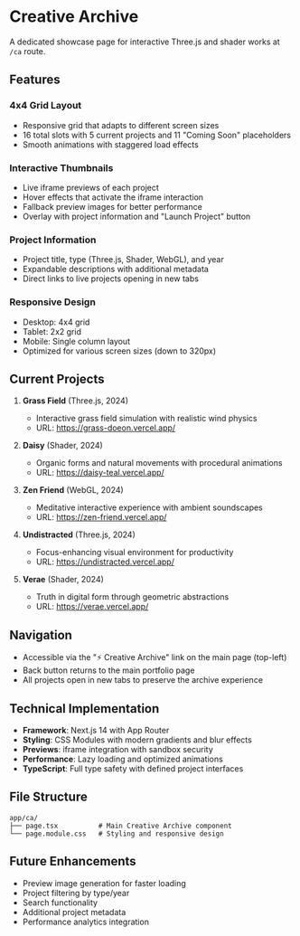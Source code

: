 # Creative Archive

A dedicated showcase page for interactive Three.js and shader works at `/ca` route.

## Features

### 4x4 Grid Layout

- Responsive grid that adapts to different screen sizes
- 16 total slots with 5 current projects and 11 "Coming Soon" placeholders
- Smooth animations with staggered load effects

### Interactive Thumbnails

- Live iframe previews of each project
- Hover effects that activate the iframe interaction
- Fallback preview images for better performance
- Overlay with project information and "Launch Project" button

### Project Information

- Project title, type (Three.js, Shader, WebGL), and year
- Expandable descriptions with additional metadata
- Direct links to live projects opening in new tabs

### Responsive Design

- Desktop: 4x4 grid
- Tablet: 2x2 grid
- Mobile: Single column layout
- Optimized for various screen sizes (down to 320px)

## Current Projects

1. **Grass Field** (Three.js, 2024)

   - Interactive grass field simulation with realistic wind physics
   - URL: https://grass-doeon.vercel.app/

2. **Daisy** (Shader, 2024)

   - Organic forms and natural movements with procedural animations
   - URL: https://daisy-teal.vercel.app/

3. **Zen Friend** (WebGL, 2024)

   - Meditative interactive experience with ambient soundscapes
   - URL: https://zen-friend.vercel.app/

4. **Undistracted** (Three.js, 2024)

   - Focus-enhancing visual environment for productivity
   - URL: https://undistracted.vercel.app/

5. **Verae** (Shader, 2024)
   - Truth in digital form through geometric abstractions
   - URL: https://verae.vercel.app/

## Navigation

- Accessible via the "⚡ Creative Archive" link on the main page (top-left)
- Back button returns to the main portfolio page
- All projects open in new tabs to preserve the archive experience

## Technical Implementation

- **Framework**: Next.js 14 with App Router
- **Styling**: CSS Modules with modern gradients and blur effects
- **Previews**: iframe integration with sandbox security
- **Performance**: Lazy loading and optimized animations
- **TypeScript**: Full type safety with defined project interfaces

## File Structure

```
app/ca/
├── page.tsx          # Main Creative Archive component
└── page.module.css   # Styling and responsive design
```

## Future Enhancements

- Preview image generation for faster loading
- Project filtering by type/year
- Search functionality
- Additional project metadata
- Performance analytics integration
